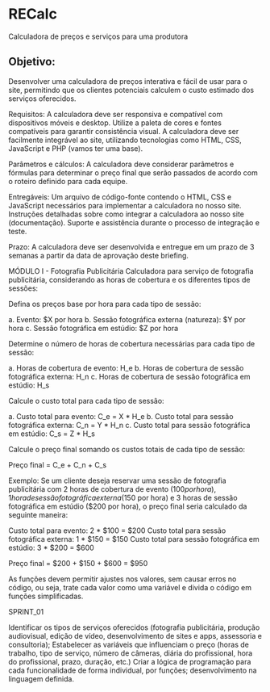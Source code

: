 <h1>RECalc</h1>
<p>Calculadora de preços e serviços para uma produtora</p>

<h2>Objetivo:</h2>
<p> Desenvolver uma calculadora de preços interativa e fácil de usar para o site, permitindo que os clientes potenciais calculem o custo estimado dos serviços oferecidos.</p>

Requisitos: 
A calculadora deve ser responsiva e compatível com dispositivos móveis e desktop.
Utilize a paleta de cores e fontes compatíveis para garantir consistência visual.
A calculadora deve ser facilmente integrável ao site, utilizando tecnologias como HTML, CSS, JavaScript e PHP (vamos ter uma base).

Parâmetros e cálculos: 
A calculadora deve considerar parâmetros e fórmulas para determinar o preço final que serão passados de acordo com o roteiro definido para cada equipe.

Entregáveis:
Um arquivo de código-fonte contendo o HTML, CSS e JavaScript necessários para implementar a calculadora no nosso site.
Instruções detalhadas sobre como integrar a calculadora ao nosso site (documentação).
Suporte e assistência durante o processo de integração e teste.

Prazo:
A calculadora deve ser desenvolvida e entregue em um prazo de 3 semanas a partir da data de aprovação deste briefing.


MÓDULO I - Fotografia Publicitária
Calculadora para serviço de fotografia publicitária, considerando as horas de cobertura e os diferentes tipos de sessões:

Defina os preços base por hora para cada tipo de sessão:

a. Evento: $X por hora
b. Sessão fotográfica externa (natureza): $Y por hora
c. Sessão fotográfica em estúdio: $Z por hora

Determine o número de horas de cobertura necessárias para cada tipo de sessão:

a. Horas de cobertura de evento: H_e
b. Horas de cobertura de sessão fotográfica externa: H_n
c. Horas de cobertura de sessão fotográfica em estúdio: H_s

Calcule o custo total para cada tipo de sessão:

a. Custo total para evento: C_e = X * H_e
b. Custo total para sessão fotográfica externa: C_n = Y * H_n
c. Custo total para sessão fotográfica em estúdio: C_s = Z * H_s

Calcule o preço final somando os custos totais de cada tipo de sessão:

Preço final = C_e + C_n + C_s

Exemplo: Se um cliente deseja reservar uma sessão de fotografia publicitária com 2 horas de cobertura de evento ($100 por hora), 1 hora de sessão fotográfica externa ($150 por hora) e 3 horas de sessão fotográfica em estúdio ($200 por hora), o preço final seria calculado da seguinte maneira:

Custo total para evento: 2 * $100 = $200
Custo total para sessão fotográfica externa: 1 * $150 = $150
Custo total para sessão fotográfica em estúdio: 3 * $200 = $600

Preço final = $200 + $150 + $600 = $950

As funções devem permitir ajustes nos valores, sem causar erros no código, ou seja, trate cada valor como uma variável e divida o código em funções simplificadas.

SPRINT_01

Identificar os tipos de serviços oferecidos (fotografia publicitária, produção audiovisual, edição de vídeo, desenvolvimento de sites e apps, assessoria e consultoria);
Estabelecer as variáveis que influenciam o preço (horas de trabalho, tipo de serviço, número de câmeras, diária do profissional, hora do profissional, prazo, duração, etc.)
Criar a lógica de programação para cada funcionalidade de forma individual, por funções;
desenvolvimento na linguagem definida.


